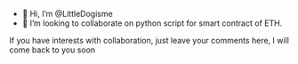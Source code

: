 - 👋 Hi, I’m @LittleDogisme
- 💞️ I’m looking to collaborate on python script for smart contract of ETH.

<!---
LittleDogisme/LittleDogisme is a ✨ special ✨ repository because its `README.md` (this file) appears on your GitHub profile.
You can click the Preview link to take a look at your changes.
--->

If you have interests with collaboration, just leave your comments here, I will come back to you soon
